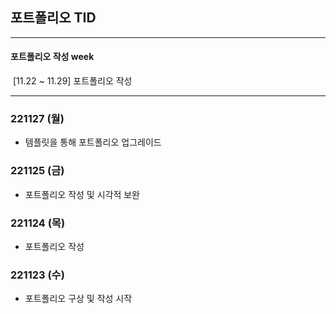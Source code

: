 ## 포트폴리오 TID



---

#### 포트폴리오 작성 week

​	[11.22 ~ 11.29] 포트폴리오 작성

---



### 221127 (월)

- 템플릿을 통해 포트폴리오 업그레이드



### 221125 (금)

- 포트폴리오 작성 및 시각적 보완



### 221124 (목)

- 포트폴리오 작성



### 221123 (수)

- 포트폴리오 구상 및 작성 시작
